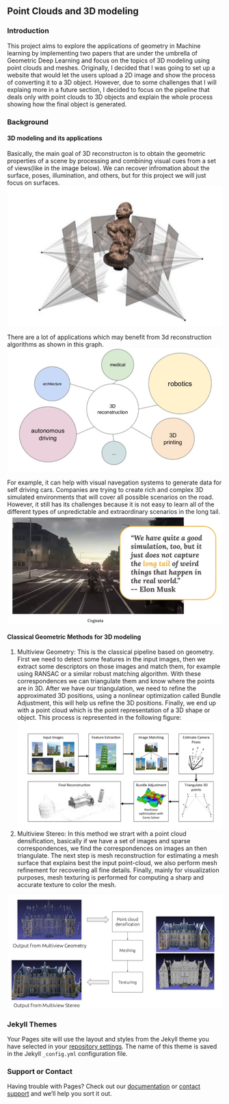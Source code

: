 ## Point Clouds and 3D modeling

<!-- You can use the [editor on GitHub](https://github.com/AlejandrinaJimenez/Point-Clouds-and-Deformable-Meshes-for-3D-modeling/edit/main/README.md) to maintain and preview the content for your website in Markdown files.

Whenever you commit to this repository, GitHub Pages will run [Jekyll](https://jekyllrb.com/) to rebuild the pages in your site, from the content in your Markdown files. -->

### Introduction
This project aims to explore the applications of geometry in Machine learning by implementing two papers that are under the umbrella of Geometric Deep Learning and focus on the topics of 3D modeling using point clouds and meshes. Originally, I decided that I was going to set up a website that would let the users upload a 2D image and show the process of converting it to a 3D object. However, due to some challenges that I will explaing more in a future section, I decided to focus on the pipeline that deals only with point clouds to 3D objects and explain the whole process showing how the final object is generated. 

<!-- Markdown is a lightweight and easy-to-use syntax for styling your writing. It includes conventions for

```markdown
Syntax highlighted code block

# Header 1
## Header 2
### Header 3

- Bulleted
- List

1. Numbered
2. List

**Bold** and _Italic_ and `Code` text

[Link](url) and ![Image](src)
```

For more details see [Basic writing and formatting syntax](https://docs.github.com/en/github/writing-on-github/getting-started-with-writing-and-formatting-on-github/basic-writing-and-formatting-syntax).
 -->
### Background
#### 3D modeling and its applications
Basically, the main goal of 3D reconstructon is to obtain the geometric properties of a scene by processing and combining visual cues from a set of views(like in the image below). We can recover infromation about the surface, poses, illumination, and others, but for this project we will just focus on surfaces. 
![classical](https://github.com/AlejandrinaJimenez/Point-Clouds-and-Deformable-Meshes-for-3D-modeling/blob/main/Classical_1.png)


There are a lot of applications which may benefit from 3d reconstruction algorithms as shown in this graph. 
![applications](https://github.com/AlejandrinaJimenez/Point-Clouds-and-Deformable-Meshes-for-3D-modeling/blob/main/applications.png)

For example, it can help with visual navegation systems to generate data for self driving cars. Companies are trying to create rich and complex 3D simulated environments that will cover all possible scenarios on the road. However, it still has its challenges because it is not easy to learn all of the different types of unpredictable and extraordinary scenarios in the long tail. 
![drive](https://github.com/AlejandrinaJimenez/Point-Clouds-and-Deformable-Meshes-for-3D-modeling/blob/main/self_driving.png)

#### Classical Geometric Methods for 3D modeling
1. Multiview Geometry:
This is the classical pipeline based on geometry. First we need to detect some features in the input images, then we extract some descriptors on those images and match them, for example using RANSAC or a similar robust matching algorithm. With these correspondences we can triangulate them and know where the points are in 3D. After we have our triangulation, we need to refine the approximated 3D positions, using a nonlinear optimization called Bundle Adjustment, this will help us refine the 3D positions. Finally, we end up with a point cloud which is the point representation of a 3D shape or object. This process is represented in the following figure: 
![multi](https://github.com/AlejandrinaJimenez/Point-Clouds-and-Deformable-Meshes-for-3D-modeling/blob/main/multiview.png)
2. Multiview Stereo:
In this method we strart with a point cloud densification, basically if we have a set of images and sparse correspondences, we find the correspondences on images an then triangulate. 
The next step is mesh reconstruction for estimating a mesh surface that explains best the input point-cloud, we also perform mesh refinement for recovering all fine details. Finally, mainly for visualization purposes, mesh texturing is performed for computing a sharp and accurate texture to color the mesh.

![stereo](https://github.com/AlejandrinaJimenez/Point-Clouds-and-Deformable-Meshes-for-3D-modeling/blob/main/stereo.png)

### Jekyll Themes

Your Pages site will use the layout and styles from the Jekyll theme you have selected in your [repository settings](https://github.com/AlejandrinaJimenez/Point-Clouds-and-Deformable-Meshes-for-3D-modeling/settings/pages). The name of this theme is saved in the Jekyll `_config.yml` configuration file.

### Support or Contact

Having trouble with Pages? Check out our [documentation](https://docs.github.com/categories/github-pages-basics/) or [contact support](https://support.github.com/contact) and we’ll help you sort it out.
